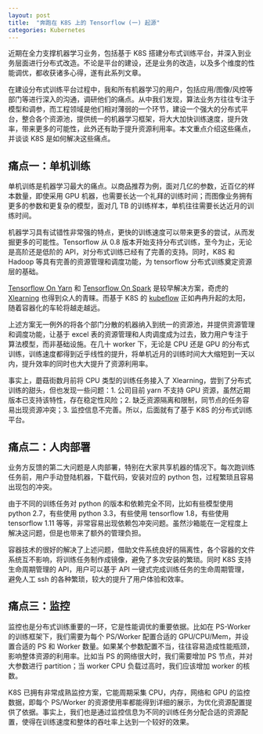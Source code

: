 ```yaml
---
layout: post
title:  "奔跑在 K8S 上的 Tensorflow (一) 起源"
categories: Kubernetes
---
```


近期在全力支撑机器学习业务，包括基于 K8S 搭建分布式训练平台，并深入到业务层面进行分布式改造。不论是平台的建设，还是业务的改造，以及多个维度的性能调优，都收获诸多心得，遂有此系列文章。

在建设分布式训练平台过程中，我和所有机器学习的用户，包括应用/图像/风控等部门等进行深入的沟通，调研他们的痛点。从中我们发现，算法业务方往往专注于模型和调参，而工程领域是他们相对薄弱的一个环节，建设一个强大的分布式平台，整合各个资源池，提供统一的机器学习框架，将大大加快训练速度，提升效率，带来更多的可能性，此外还有助于提升资源利用率。本文重点介绍这些痛点，并谈谈 K8S 是如何解决这些痛点。

## 痛点一：单机训练

单机训练是机器学习最大的痛点。以商品推荐为例，面对几亿的参数，近百亿的样本数量，即使采用 GPU 机器，也需要长达一个礼拜的训练时间；而图像业务拥有更多的参数和更复杂的模型，面对几 TB 的训练样本，单机往往需要长达近月的训练时间。

机器学习具有试错性非常强的特点，更快的训练速度可以带来更多的尝试，从而发掘更多的可能性。Tensorflow 从 0.8 版本开始支持分布式训练，至今为止，无论是高阶还是低阶的 API，对分布式训练已经有了完善的支持。同时，K8S 和 Hadoop 等具有完善的资源管理和调度功能，为 tensorflow 分布式训练奠定资源层的基础。

[Tensorflow On Yarn](https://github.com/Intel-bigdata/TensorFlowOnYARN) 和 [Tensorflow On Spark](https://github.com/yahoo/TensorFlowOnSpark) 是较早解决方案，奇虎的 [Xlearning](https://github.com/Qihoo360/XLearning) 也得到众人的青睐。而基于 K8S 的 [kubeflow](https://github.com/kubeflow/kubeflow) 正如冉冉升起的太阳，随着容器化的车轮将越走越远。

上述方案无一例外的将各个部门分散的机器纳入到统一的资源池，并提供资源管理和调度功能，让基于 excel 表的资源管理和人肉调度成为过去，致力用户专注于算法模型，而非基础设施。在几十 worker 下，无论是 CPU 还是 GPU 的分布式训练，训练速度都得到近乎线性的提升，将单机近月的训练时间大大缩短到一天以内，提升效率的同时也大大提升了资源利用率。

事实上，蘑菇街数月前将 CPU 类型的训练任务接入了 Xlearning，尝到了分布式训练的甜头，但也发现一些问题：1. 公司目前 yarn 不支持 GPU 资源，虽然近期版本已支持该特性，存在稳定性风险；2. 缺乏资源隔离和限制，同节点的任务容易出现资源冲突；3. 监控信息不完善。所以，后面就有了基于 K8S 的分布式训练平台。

## 痛点二：人肉部署

业务方反馈的第二大问题是人肉部署，特别在大家共享机器的情况下。每次跑训练任务前，用户手动登陆机器，下载代码，安装对应的 python 包，过程繁琐且容易出现包的冲突。

由于不同的训练任务对 python 的版本和依赖完全不同，比如有些模型使用 python 2.7，有些使用 python 3.3，有些使用 tensorflow 1.8，有些使用 tensorflow 1.11 等等，非常容易出现依赖包冲突问题。虽然沙箱能在一定程度上解决这问题，但是也带来了额外的管理负担。

容器技术的很好的解决了上述问题，借助文件系统良好的隔离性，各个容器的文件系统互不影响，将训练任务制作成镜像，避免了多次安装的繁琐。同时 K8S 支持生命周期管理的 API，用户可以基于 API 一键式完成训练任务的生命周期管理，避免人工 ssh 的各种繁琐，较大的提升了用户体验和效率。

## 痛点三：监控

监控也是分布式训练重要的一环，它是性能调优的重要依据。比如在 PS-Worker 的训练框架下，我们需要为每个 PS/Worker 配置合适的 GPU/CPU/Mem，并设置合适的 PS 和 Worker 数量。如果某个参数配置不当，往往容易造成性能瓶颈，影响整体资源的利用率。比如当 PS 的网络很大时，我们需要增加 PS 节点，并对大参数进行 partition；当 worker CPU 负载过高时，我们应该增加 worker 的核数。 

K8S 已拥有非常成熟监控方案，它能周期采集 CPU，内存，网络和 GPU 的监控数据，即每个 PS/Worker 的资源使用率都能得到详细的展示，为优化资源配置提供了依据。事实上，我们也是通过监控信息为不同的训练任务分配合适的资源配置，使得在训练速度和整体的吞吐率上达到一个较好的效果。
